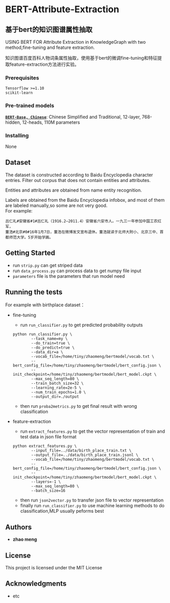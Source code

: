 
# BERT-Attribute-Extraction
##  基于bert的知识图谱属性抽取
USING BERT FOR Attribute Extraction in KnowledgeGraph with two method,fine-tuning and feature extraction.
 
知识图谱百度百科人物词条属性抽取，使用基于bert的微调fine-tuning和特征提取feature-extraction方法进行实验。


### Prerequisites


```
Tensorflow >=1.10
scikit-learn
```
### Pre-trained models
 **[`BERT-Base, Chinese`](https://storage.googleapis.com/bert_models/2018_11_03/chinese_L-12_H-768_A-12.zip)**:
    Chinese Simplified and Traditional, 12-layer, 768-hidden, 12-heads, 110M
    parameters
    
### Installing

None
## Dataset

The dataset is constructed according to Baidu Encyclopedia character entries.
Filter out corpus that does not contain entities and attributes.

Entities and attributes are  obtained from name entity recognition.

Labels are  obtained from the  Baidu Encyclopedia infobox, and most of them are labeled manually,so some are not very good.  
For example:
            
    吕仁礼#安徽省#1#吕仁礼（1916.2—2011.4）安徽省六安市人。一九三一年参加中国工农红军，
    董浩#北京#0#16年1月7日，董浩在微博发文宣布退休。董浩就读于北师大附小、北京三中、首都师范大学。5岁开始学画。
## Getting Started

* run `strip.py` can get striped data
* run `data_process.py` can process data to get numpy file input
* `parameters` file is the parameters that run model need

## Running the tests

For example with birthplace dataset：
    
* fine-tuning
    * run `run_classifier.py` to get predicted probability outputs
    ```shell
    python run_classifier.py \
            --task_name=my \
            --do_train=true \
            --do_predict=true \
            --data_dir=a \
            --vocab_file=/home/tiny/zhaomeng/bertmodel/vocab.txt \
            --bert_config_file=/home/tiny/zhaomeng/bertmodel/bert_config.json \
            --init_checkpoint=/home/tiny/zhaomeng/bertmodel/bert_model.ckpt \
            --max_seq_length=80 \
            --train_batch_size=32 \
            --learning_rate=2e-5 \
            --num_train_epochs=1.0 \
            --output_dir=./output
    ```    
    * then run `proba2metrics.py` to get final result with wrong classification

* feature-extraction
    * run `extract_features.py` to get the vector representation of train and test data in json file format
    ```shell
    python extract_features.py \
            --input_file=../data/birth_place_train.txt \
            --output_file=../data/birth_place_train.jsonl \
            --vocab_file=/home/tiny/zhaomeng/bertmodel/vocab.txt \
            --bert_config_file=/home/tiny/zhaomeng/bertmodel/bert_config.json \
            --init_checkpoint=/home/tiny/zhaomeng/bertmodel/bert_model.ckpt \
            --layers=-1 \
            --max_seq_length=80 \
            --batch_size=16
    ```    
    * then run `json2vector.py` to transfer json file to vector representation
    * finally run `run_classifier.py` to use machine learning methods to do classification,MLP usually peforms best 


## Authors

* **zhao meng** 
## License

This project is licensed under the MIT License 

## Acknowledgments

* etc
